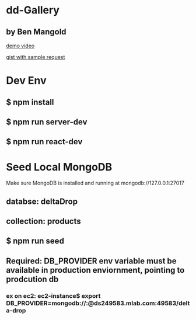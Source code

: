# dd-Gallery
## by Ben Mangold

[demo video](https://www.dropbox.com/s/car3drvf8wecmhx/dd-gallery-screencap.mov?dl=0)

[gist with sample request](https://gist.github.com/benmangold/e686d23d396359a2a1314d489b799cbd)

# Dev Env
## $ npm install
## $ npm run server-dev
## $ npm run react-dev

# Seed Local MongoDB
Make sure MongoDB is installed and running at mongodb://127.0.0.1:27017

## databse: deltaDrop
## collection: products
## $ npm run seed

## Required: DB_PROVIDER env variable must be available in production enviornment, pointing to prodcution db
### ex on ec2: ec2-instance$ export DB_PROVIDER=mongodb://<un>:<pw>@ds249583.mlab.com:49583/delta-drop

